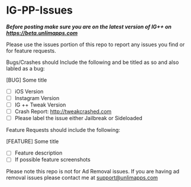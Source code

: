 # IG-PP-Issues

***Before posting make sure you are on the latest version of IG++ on https://beta.unlimapps.com***

Please use the issues portion of this repo to report any issues you find or for feature requests.

Bugs/Crashes should Include the following and be titled as so and also labled as a bug:

[BUG] Some title

- [ ] iOS Version
- [ ] Instagram Version
- [ ] IG ++ Tweak Version
- [ ] Crash Report: http://tweakcrashed.com
- [ ] Please label the issue either Jailbreak or Sideloaded

Feature Requests should include the following:

[FEATURE] Some title

- [ ] Feature description
- [ ] If possible feature screenshots

Please note this repo is not for Ad Removal issues. If you are having ad removal issues please contact me at support@unlimapps.com
